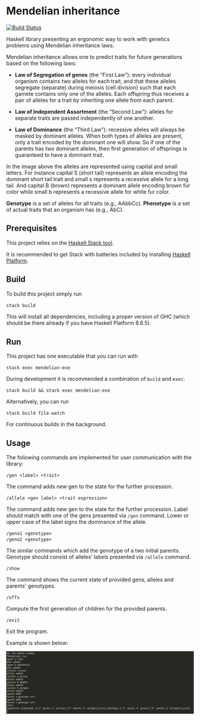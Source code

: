 # Mendelian inheritance

[![Build Status](https://travis-ci.org/iu-haskell-spring-2020/project-template.svg?branch=master)](https://travis-ci.org/iu-haskell-spring-2020/project-template)

Haskell library presenting an ergonomic way to work with genetics problems using Mendelian inheritance laws.

Mendelian inheritance allows one to predict traits for future generations based
on the following laws:

* **Law of Segregation of genes** (the “First Law”):
every individual organism contains two alleles for each trait, and that
these alleles segregate (separate) during meiosis (cell division) such
that each gamete contains only one of the alleles. Each offspring thus
receives a pair of alleles for a trait by inheriting one allele from each
parent.

* **Law of Independent Assortment** (the “Second Law”):
alleles for separate traits are passed independently of one another.

* **Law of Dominance** (the “Third Law”):
recessive alleles will always be masked by dominant alleles. When both types of alleles are present, only a trait encoded by the dominant one will show. So if one of the parents has two dominant alleles, then first generation of offsprings is guaranteed to have a dominant trait.

In the image above the alleles are represented using capital and small letters. For instance capital S (short tail) represents an allele encoding the dominant short tail trait and small s represents a recessive allele for a long tail. And capital B (brown) represents a dominant allele encoding brown fur color while small b represents a recessive allele for white fur color.

**Genotype** is a set of alleles for all traits (e.g., AAbbCc).
**Phenotype** is a set of actual traits that an organism has (e.g., AbC).

## Prerequisites

This project relies on the [Haskell Stack tool](https://docs.haskellstack.org/en/stable/README/).

It is recommended to get Stack with batteries included by
installing [Haskell Platform](https://www.haskell.org/platform/).

## Build

To build this project simply run

```sh
stack build
```

This will install all dependencies, including a proper version of GHC
(which should be there already if you have Haskell Platform 8.6.5).

## Run

This project has one executable that you can run with

```
stack exec mendelian-exe
```

During development it is recommended a combination of `build` and `exec`:

```
stack build && stack exec mendelian-exe
```

Alternatively, you can run

```
stack build file-watch
```

For continuous builds in the background.

## Usage

The following commands are implemented for user communication with the library:

```
/gen <label> <trait>
```
The command adds new gen to the state for the further procession.

```
/allele <gen label> <trait expression>
```
The command adds new gen to the state for the further procession. Label should match with one of the gens presented via `/gen` command. Lower or upper case of the label signs the dominance of the allele.

```
/geno1 <genotype>
/geno2 <genotype>
```
The similar commands which add the genotype of a two initial parents. Genotype should consist of alleles' labels presented via `/allele` command.

```
/show 
```
The command shows the current state of provided gens, alleles and parents' genotypes.

```
/offs
```
Compute the first generation of children for the provided parents.

```
/exit
```
Exit the program.

Example is shown below:

![Example](images/example.jpg)